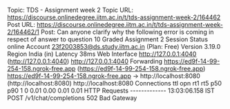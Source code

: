 Topic: TDS - Assignment week 2
Topic URL: https://discourse.onlinedegree.iitm.ac.in/t/tds-assignment-week-2/164462
Post URL: https://discourse.onlinedegree.iitm.ac.in/t/tds-assignment-week-2/164462/1
Post:  Can anyone clarify why the following error is coming in respect of answer to question 10 Graded Assignment 2                                                                                                                                                                                         Session Status                online                                                                                    Account                       23f2003853@ds.study.iitm.ac.in (Plan: Free)                                               Version                       3.19.0                                                                                    Region                        India (in)                                                                                Latency                       38ms                                                                                      Web Interface                  http://127.0.0.1:4040 (http://127.0.0.1:4040) http://127.0.0.1:4040                                                                      Forwarding                     https://ed9f-14-99-254-158.ngrok-free.app (https://ed9f-14-99-254-158.ngrok-free.app) https://ed9f-14-99-254-158.ngrok-free.app  →  http://localhost:8080 (http://localhost:8080) http://localhost:8080                                                                                                                                                 Connections                   ttl     opn     rt1     rt5     p50     p90                                                                             1       0       0.01    0.00    0.01    0.01                                                                                                                                                                      HTTP Requests                                                                                                           -------------                                                                                                                                                                                                                                   13:03:06.158 IST POST /v1/chat/completions      502 Bad Gateway 
